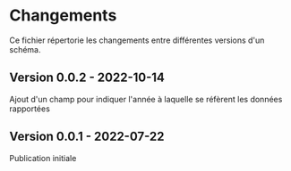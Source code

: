 # Changements

Ce fichier répertorie les changements entre différentes versions d'un schéma.

## Version 0.0.2 - 2022-10-14

Ajout d'un champ pour indiquer l'année à laquelle se réfèrent les données rapportées

## Version 0.0.1 - 2022-07-22

Publication initiale

